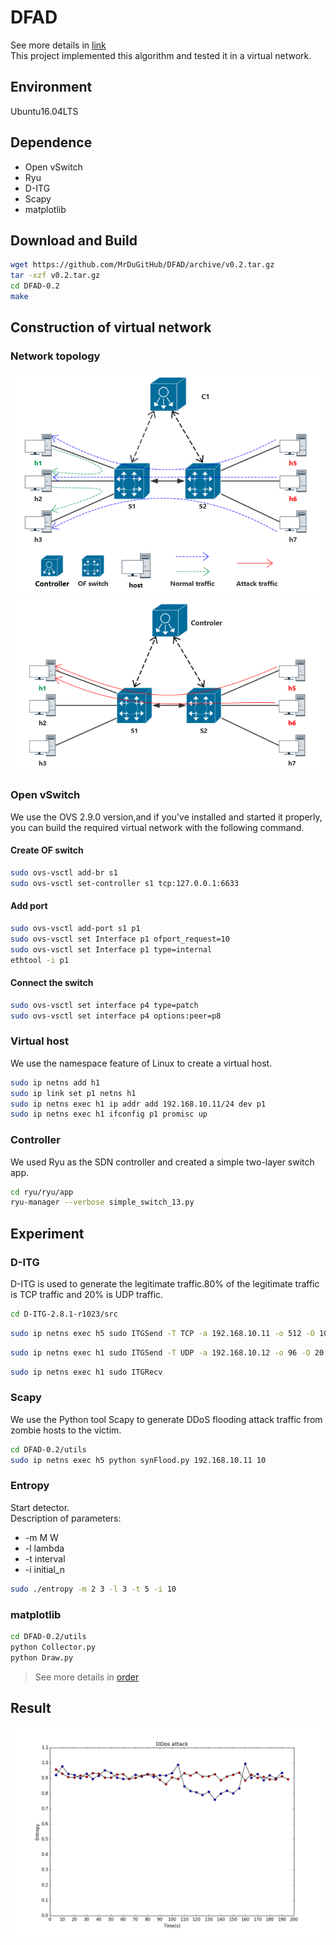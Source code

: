 # DFAD
See more details in [link](http://dl.acm.org/citation.cfm?id=2848539)  
This project implemented this algorithm and tested it in a virtual network.  

## Environment
Ubuntu16.04LTS

## Dependence
* Open vSwitch  
* Ryu
* D-ITG
* Scapy
* matplotlib

## Download and Build

```Bash
wget https://github.com/MrDuGitHub/DFAD/archive/v0.2.tar.gz
tar -xzf v0.2.tar.gz
cd DFAD-0.2
make
```
## Construction of virtual network
### Network topology  

![](./img/Normal.PNG)
![](./img/Attack.PNG)

### Open vSwitch  
We use the OVS 2.9.0 version,and if you've installed and started it properly, you can build the required virtual network with the following command.

#### Create OF switch
```Bash
sudo ovs-vsctl add-br s1
sudo ovs-vsctl set-controller s1 tcp:127.0.0.1:6633
```

#### Add port
```Bash
sudo ovs-vsctl add-port s1 p1
sudo ovs-vsctl set Interface p1 ofport_request=10
sudo ovs-vsctl set Interface p1 type=internal
ethtool -i p1 
```
#### Connect the switch
```Bash
sudo ovs-vsctl set interface p4 type=patch
sudo ovs-vsctl set interface p4 options:peer=p8
```
### Virtual host  
We use the namespace feature of Linux to create a virtual host.
```Bash
sudo ip netns add h1 
sudo ip link set p1 netns h1
sudo ip netns exec h1 ip addr add 192.168.10.11/24 dev p1
sudo ip netns exec h1 ifconfig p1 promisc up 
``` 
### Controller  
We used Ryu as the SDN controller and created a simple two-layer switch app.
```Bash
cd ryu/ryu/app
ryu-manager --verbose simple_switch_13.py 
``` 
## Experiment  
### D-ITG  
D-ITG is used to generate the legitimate traffic.80% of the legitimate
traffic is TCP traffic and 20% is UDP traffic.
```Bash
cd D-ITG-2.8.1-r1023/src
```
```Bash
sudo ip netns exec h5 sudo ITGSend -T TCP -a 192.168.10.11 -o 512 -O 10 -t 200000 -l
``` 
```Bash
sudo ip netns exec h1 sudo ITGSend -T UDP -a 192.168.10.12 -o 96 -O 20 -t 200000 -l 
``` 
```Bash
sudo ip netns exec h1 sudo ITGRecv
``` 
### Scapy  
We use the Python tool Scapy to generate DDoS flooding attack traffic from zombie hosts to the victim.
```Bash
cd DFAD-0.2/utils
sudo ip netns exec h5 python synFlood.py 192.168.10.11 10
``` 
### Entropy
Start detector.  
Description of parameters:  
* -m M W 
* -l lambda 
* -t interval 
* -i initial_n
```Bash
sudo ./entropy -m 2 3 -l 3 -t 5 -i 10
``` 
### matplotlib
```Bash
cd DFAD-0.2/utils
python Collector.py
python Draw.py
``` 
> See more details in [order](utils/order)  
## Result  
![](./img/figure_1-3.png)
